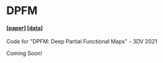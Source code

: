 # DPFM

#### [[paper]](https://www.example.org) [[data]](https://github.com/pvnieo/cp2p-pfarm-benchmark) 

Code for "DPFM: Deep Partial Functional Maps" - 3DV 2021

Coming Soon!
